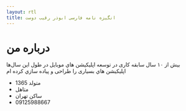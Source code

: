 ```yaml
---
layout: rtl
title: انگیزه نامه فارسی ابوذر رقيب دوست
---
```


# درباره من

بیش از ۱۰ سال سابقه کاری در توسعه اپليكيشن هاي موبايل در طول اين سال‌ها اپليكيشن هاي  بسیاری را طراحی و پياده سازي كرده ام 

* متولد 1365
* متاهل
* ساکن تهران
* 09125988667

